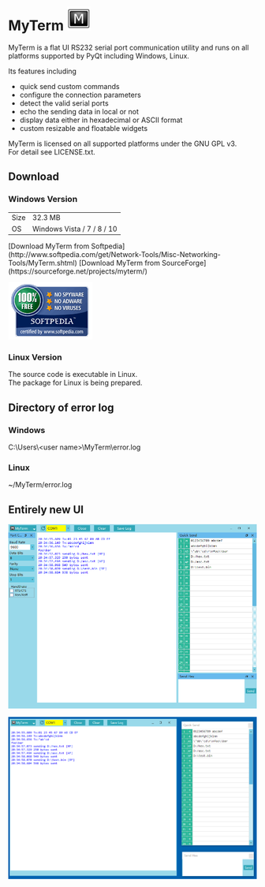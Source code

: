# MyTerm ![logo](res/MyTerm/48.png)   
MyTerm is a flat UI RS232 serial port communication utility and runs on all platforms supported by PyQt including Windows, Linux.

Its features including  
* quick send custom commands  
* configure the connection parameters  
* detect the valid serial ports  
* echo the sending data in local or not  
* display data either in hexadecimal or ASCII format  
* custom resizable and floatable widgets  
  
MyTerm is licensed on all supported platforms under the GNU GPL v3.  
For detail see LICENSE.txt. 

## Download
### Windows Version
<table>
   <tr>
      <td>Size</td>
      <td>32.3 MB</td>
   </tr>
   <tr>
      <td>OS</td>
      <td>Windows Vista / 7 / 8 / 10</td>
   </tr>
</table>
[Download MyTerm from Softpedia](http://www.softpedia.com/get/Network-Tools/Misc-Networking-Tools/MyTerm.shtml)  
[Download MyTerm from SourceForge](https://sourceforge.net/projects/myterm/)

[![ ](doc/softpedia_free_award_f.gif "")](http://www.softpedia.com/progClean/MyTerm-Clean-242031.html)

### Linux Version
The source code is executable in Linux.  
The package for Linux is being prepared.  

## Directory of error log
### Windows
C:\Users\\&lt;user name&gt;\MyTerm\error.log
### Linux
~/MyTerm/error.log


## Entirely new UI
![main window](doc/main_window.png "main window")

![floatable windows](doc/floatable_windows.png "floatable windows")
